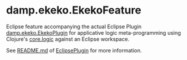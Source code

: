 # damp.ekeko.EkekoFeature

Eclipse feature accompanying the actual Eclipse Plugin [damp.ekeko.EkekoPlugin](https://github.com/cderoove/damp.ekeko/tree/master/EkekoPlugin) for applicative logic meta-programming using Clojure's [core.logic](https://github.com/clojure/core.logic/) against an Eclipse workspace.

See [README.md](https://github.com/cderoove/damp.ekeko/blob/master/EkekoPlugin/README.md) of [EclipsePlugin](https://github.com/cderoove/damp.ekeko/tree/master/EkekoPlugin) for more information.
